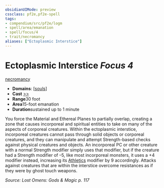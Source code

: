 ```yaml
---
obsidianUIMode: preview
cssclass: pf2e,pf2e-spell
tags:
- compendium/src/pf2e/logm
- spell/area/emanation
- spell/focus/4
- trait/necromancy
aliases: ["Ectoplasmic Interstice"]
---
```

# Ectoplasmic Interstice *Focus 4*   
[necromancy](../../Rules/traits/necromancy.md)  

- **Domains**: [[souls](../setting/domains.md#Souls)]
- **Cast** [>>](../../Rules/core-rulebook/chapter-9-playing-the-game.md#Actions "Two-Action") 
- **Range**30 foot
- **Area**15-foot emanation
- **Duration**sustained up to 1 minute

You force the Material and Ethereal Planes to partially overlap, creating a zone that causes incorporeal and spiritual entities to take on many of the aspects of corporeal creatures. Within the ectoplasmic interstice, incorporeal creatures cannot pass through solid objects or corporeal creatures, and they can manipulate and attempt Strength-based checks against physical creatures and objects. An incorporeal PC or other creature with a normal Strength modifier simply uses that modifier, but if the creature had a Strength modifier of –5, like most incorporeal monsters, it uses a +4 modifier instead, increasing its [Athletics](../skills.md#Athletics) modifier by 9 accordingly. Attacks against creatures that are within the interstice overcome resistances as if they were by ghost touch weapons.

*Source: Lost Omens: Gods & Magic p. 117*